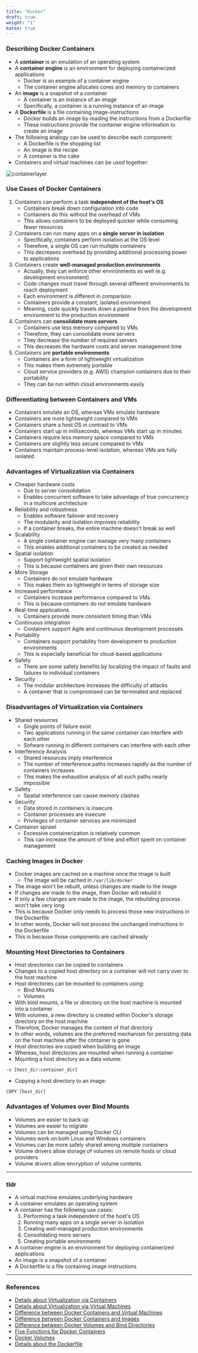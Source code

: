 ```yaml
---
title: "Docker"
draft: true
weight: "1"
katex: true
---
```


### Describing Docker Containers
- A **container** is an emulation of an operating system
- A **container engine** is an environment for deploying containerized applications
	- Docker is an example of a container engine
	- The container engine allocates cores and memory to containers
- An **image** is a snapshot of a container
	- A container is an instance of an image
	- Specifically, a container is a running instance of an image
- A **Dockerfile** is a file containing image-instructions
	- Docker builds an image by reading the instructions from a Dockerfile
	- These instructions provide the container engine information to create an image
- The following analogy can be used to describe each component:
	- A Dockerfile is the shopping list
	- An image is the recipe
	- A container is the cake
- Containers and virtual machines can be used together:

![containerlayer](/img/docker.svg)

### Use Cases of Docker Containers
1. Containers can perform a task **independent of the host's OS**
	- Containers break down configuration into code
	- Containers do this without the overhead of VMs
	- This allows containers to be deployed quicker while consuming fewer resources
2. Containers can run many apps on a **single server in isolation**
	- Specifically, containers perform isolation at the OS level
	- Therefore, a single OS can run multiple containers
	- This decreases overhead by providing additional processing power to applications
3. Containers create **well-managed production environments**
	- Actually, they can enforce other environments as well (e.g. development environment)
	- Code changes must travel through several different environments to reach deployment
	- Each environment is different in comparison
	- Containers provide a constant, isolated environment
	- Meaning, code quickly travels down a pipeline from the development environment to the production environment 
4. Containers can **consolidate more servers**
	- Containers use less memory compared to VMs
	- Therefore, they can consolidate more servers
	- They decrease the number of required servers
	- This decreases the hardware costs and server management time
5. Containers are **portable environments**
	- Containers are a form of lightweight virtualization
	- This makes them extremely portable
	- Cloud service providers (e.g. AWS) champion containers due to their portability
	- They can be run within cloud environments easily

### Differentiating between Containers and VMs 
- Containers emulate an OS, whereas VMs emulate hardware
- Containers are more lightweight compared to VMs
- Containers share a host OS in contrast to VMs
- Containers start up in milliseconds, whereas VMs start up in minutes
- Containers require less memory space compared to VMs
- Containers are slightly less secure compared to VMs
- Containers maintain process-level isolation, whereas VMs are fully isolated

### Advantages of Virtualization via Containers
- Cheaper hardware costs
	- Due to server consolidation
	- Enables concurrent software to take advantage of true concurrency in a multicore architecture
- Reliability and robustness
	- Enables software failover and recovery
	- The modularity and isolation improves reliability
	- If a container breaks, the entire machine doesn't break as well
- Scalability
	- A single container engine can manage very many containers
	- This enables additional containers to be created as needed
- Spatial isolation
	- Support lightweight spatial isolation
	- This is because containers are given their own resources
- More Storage
	- Containers do not emulate hardware
	- This makes them so lightweight in terms of storage size
- Increased performance
	- Containers increase performance compared to VMs
	- This is because containers do not emulate hardware
- Real-time applications
	- Containers provide more consistent timing than VMs
- Continuous integration
	- Containers support Agile and continuous development processes
- Portability
	- Containers support portability from development to production environments
	- This is especially beneficial for cloud-based applications
- Safety
	- There are some safety benefits by localizing the impact of faults and failures to individual containers
- Security
	- The modular architecture increases the difficulty of attacks
	- A container that is compromised can be terminated and replaced

### Disadvantages of Virtualization via Containers
- Shared resources
	- Single points of failure exist
	- Two applications running in the same container can interfere with each other
	- Sofware running in different containers can interfere with each other
- Interference Analysis
	- Shared resources imply interference
	- The number of interference paths increases rapidly as the number of containers increases
	- This makes the exhaustive analysis of all such paths nearly impossible
- Safety
	- Spatial interference can cause memory clashes
- Security
	- Data stored in containers is insecure
	- Container processes are insecure
	- Privileges of container services are minimized
- Container sprawl
	- Excessive containerization is relatively common
	- This can increase the amount of time and effort spent on container management

### Caching Images in Docker
- Docker images are cached on a machine once the image is built
	- The image will be cached in `/var/lib/docker`
- The image won't be rebuilt, unless changes are made to the image
- If changes are made to the image, then Docker will rebuild it
- If only a few changes are made to the image, the rebuilding process won't take very long
- This is because Docker only needs to process those new instructions in the Dockerfile
- In other words, Docker will not process the unchanged instructions in the Dockerfile
- This is because those components are cached already

### Mounting Host Directories to Containers
- Host directories can be copied to containers
- Changes to a copied host directory on a container will not carry over to the host machine
- Host directories can be mounted to containers using:
	- Bind Mounts
	- Volumes
- With bind mounts, a file or directory on the host machine is mounted into a container
- With volumes, a new directory is created within Docker's storage directory on the host machine
- Therefore, Docker manages the content of that directory
- In other words, volumes are the preferred mechanism for persisting data on the host machine after the container is gone
- Host directories are copied when building an image
- Whereas, host directories are mounted when running a container
- Mounting a host directory as a data volume:
```
-v [host_dir:container_dir]	
```
- Copying a host directory to an image:
```
COPY [host_dir]
```

### Advantages of Volumes over Bind Mounts
- Volumes are easier to back up
- Volumes are easier to migrate
- Volumes can be managed using Docker CLI
- Volumes work on both Linux and Windows containers
- Volumes can be more safely shared among multiple containers
- Volume drivers allow storage of volumes on remote hosts or cloud providers
- Volume drivers allow encryption of volume contents

---

### tldr
- A virtual machine emulates underlying hardware
- A container emulates an operating system
- A container has the following use cases:
	1. Performing a task independent of the host's OS
	2. Running many apps on a single server in isolation
	3. Creating well-managed production environments
	4. Consolidating more servers
	5. Creating portable environments
- A container engine is an environment for deploying containerized applications
- An image is a snapshot of a container
- A Dockerfile is a file containing image instructions

---

### References
- [Details about Virtualization via Containers](https://insights.sei.cmu.edu/sei_blog/2017/09/virtualization-via-containers.html)
- [Details about Virtualization via Virtual Machines](https://insights.sei.cmu.edu/sei_blog/2017/09/virtualization-via-virtual-machines.html)
- [Difference between Docker Containers and Virtual Machines](https://stackoverflow.com/a/16048358/12777044)
- [Difference between Docker Containers and Images](https://stackoverflow.com/a/23736802/12777044)
- [Difference between Docker Volumes and Bind Directories](https://stackoverflow.com/a/49173474/12777044)
- [Five Functions for Docker Containers](https://www.rcrwireless.com/20170822/five-container-use-cases-tag27-tag99)
- [Docker Volumes](https://docs.docker.com/storage/volumes/)
- [Details about the Dockerfile](https://docs.microsoft.com/en-us/virtualization/windowscontainers/manage-docker/manage-windows-dockerfile)
